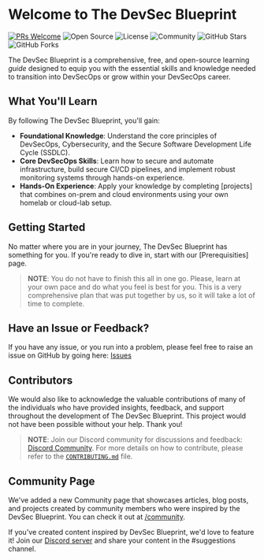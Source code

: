 # Welcome to The DevSec Blueprint

[![PRs Welcome](https://img.shields.io/badge/PRs-welcome-brightgreen.svg?style=for-the-badge)](https://makeapullrequest.com)
![Open Source](https://img.shields.io/badge/Open%20Source-❤-blue?style=for-the-badge)
![License](https://img.shields.io/badge/License-MIT-green?style=for-the-badge)
![Community](https://img.shields.io/badge/Community-Join%20Us-brightgreen?style=for-the-badge)
![GitHub Stars](https://img.shields.io/github/stars/The-DevSec-Blueprint/devsecblueprint.github.io?style=for-the-badge)
![GitHub Forks](https://img.shields.io/github/forks/The-DevSec-Blueprint/devsecblueprint.github.io?style=for-the-badge)

The DevSec Blueprint is a comprehensive, free, and open-source learning _guide_ designed to equip you with the essential skills and knowledge needed to transition into DevSecOps or grow within your DevSecOps career.

## What You'll Learn

By following The DevSec Blueprint, you'll gain:

- **Foundational Knowledge**: Understand the core principles of DevSecOps, Cybersecurity, and the Secure Software Development Life Cycle (SSDLC).
- **Core DevSecOps Skills**: Learn how to secure and automate infrastructure, build secure CI/CD pipelines, and implement robust monitoring systems through hands-on experience.
- **Hands-On Experience**: Apply your knowledge by completing [projects] that combines on-prem and cloud environments using your own homelab or cloud-lab setup.

## Getting Started

No matter where you are in your journey, The DevSec Blueprint has something for you. If you're ready to dive in, start with our [Prerequisities] page.

> **NOTE**: You do not have to finish this all in one go. Please, learn at your own pace and do what you feel is best for you. This is a very comprehensive plan that was put together by us, so it will take a lot of time to complete.

## Have an Issue or Feedback?

If you have any issue, or you run into a problem, please feel free to raise an issue on GitHub by going here: [Issues](https://github.com/devsecblueprint/devsecblueprint.github.io/issues)

## Contributors

We would also like to acknowledge the valuable contributions of many of the individuals who have provided insights, feedback, and support throughout the development of The DevSec Blueprint. This project would not have been possible without your help. Thank you!

> **NOTE**: Join our Discord community for discussions and feedback: [Discord Community](https://discord.com/invite/enMmUNq8jc). For more details on how to contribute, please refer to the [`CONTRIBUTING.md`](CONTRIBUTING.md) file.

## Community Page

We've added a new Community page that showcases articles, blog posts, and projects created by community members who were inspired by the DevSec Blueprint. You can check it out at [/community](/community).

If you've created content inspired by DevSec Blueprint, we'd love to feature it! Join our [Discord server](https://discord.com/invite/enMmUNq8jc) and share your content in the #suggestions channel.
